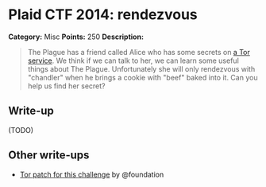 # Plaid CTF 2014: rendezvous

**Category:** Misc
**Points:** 250
**Description:**

> The Plague has a friend called Alice who has some secrets on [a Tor service](http://6c4dm56aer6xn2h2.onion/). We think if we can talk to her, we can learn some useful things about The Plague. Unfortunately she will only rendezvous with "chandler" when he brings a cookie with "beef" baked into it. Can you help us find her secret?

## Write-up

(TODO)

## Other write-ups

* [Tor patch for this challenge](https://gist.github.com/anonymous/21998734ea157023dbae) by @foundation
